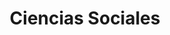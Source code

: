 ---
title: 'Ciencias Sociales'
coverImage: '@/assets/images/front-cover/sociales.png'
secondImage: '@/assets/images/open-book/sociales.png'
---